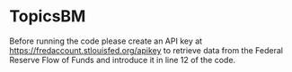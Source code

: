 # TopicsBM
Before running the code please create an API key at https://fredaccount.stlouisfed.org/apikey to retrieve data from the Federal Reserve Flow of Funds and introduce it in line 12 of the code. 
